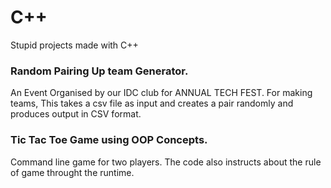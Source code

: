 # C++
Stupid projects made with C++

### Random Pairing Up team Generator.
   An Event Organised by our IDC club for ANNUAL TECH FEST.
   For making teams, This takes a csv file as input and creates a pair randomly and produces output in CSV format.
   
### Tic Tac Toe Game using OOP Concepts.
   Command line game for two players. The code also instructs about the rule of game throught the runtime.
